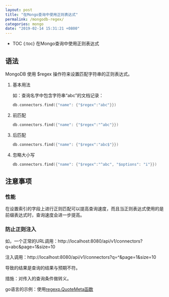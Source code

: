 ```yaml
---
layout: post
title: "在Mongo查询中使用正则表达式"
permalink: /mongodb-regex/
categories: mongo
date: "2019-02-14 15:31:21 +0800"
---
```


* TOC
{:toc}
在Mongo查询中使用正则表达式

## 语法

MongoDB 使用 $regex 操作符来设置匹配字符串的正则表达式。

1. 基本用法

    如：查询名字中包含字符串“abc”的文档记录：

    ```go
    db.connectors.find({"name": {"$regex":"abc"}})
    ```

2. 前匹配

    ```go
    db.connectors.find({"name": {"$regex":"^abc"}})
    ```

3. 后匹配

    ```go
    db.connectors.find({"name": {"$regex":"abc$"}})
    ```

4. 忽略大小写

    ```go
    db.connectors.find({"name": {"$regex":"^abc", "$options": "i"}})
    ```

## 注意事项

### 性能

在设置索引的字段上进行正则匹配可以提高查询速度，而且当正则表达式使用的是前缀表达式时，查询速度会进一步提高。

### 防止正则注入

如，一个正常的URL调用：http://localhost:8080/api/v1/connectors?q=abc&page=1&size=10

注入调用：http://localhost:8080/api/v1/connectors?q=^&page=1&size=10

导致的结果是查询的结果与预期不符。

措施：对传入的查询条件做转义。

go语言的示例：使用[regexp.QuoteMeta函数](https://godoc.org/regexp#QuoteMeta)